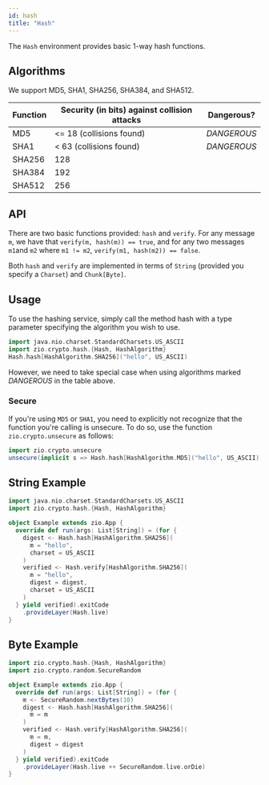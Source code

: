```yaml
---
id: hash
title: "Hash"
---
```


The `Hash` environment provides basic 1-way hash functions.

## Algorithms
We support MD5, SHA1, SHA256, SHA384, and SHA512.

| Function | Security (in bits) against collision attacks | Dangerous?  |
|----------|----------------------------------------------|-------------|
| MD5      | <= 18 (collisions found)                     | *DANGEROUS* |
| SHA1     | < 63 (collisions found)                      | *DANGEROUS* |
| SHA256   | 128                                          |             |
| SHA384   | 192                                          |             |
| SHA512   | 256                                          |             |

## API
There are two basic functions provided: `hash` and `verify`.
For any message `m`, we have that `verify(m, hash(m)) == true`,
and for any two messages `m1`and `m2` where `m1 != m2`,
`verify(m1, hash(m2)) == false`.

Both `hash` and `verify` are implemented in terms of 
`String` (provided you specify a `Charset`) and `Chunk[Byte]`.

## Usage
To use the hashing service, simply call the method hash
with a type parameter specifying the algorithm you wish
to use.
```scala
import java.nio.charset.StandardCharsets.US_ASCII
import zio.crypto.hash.{Hash, HashAlgorithm}
Hash.hash[HashAlgorithm.SHA256]("hello", US_ASCII)
```

However, we need to take special case when using algorithms
marked *DANGEROUS* in the table above.

### Secure
If you're using `MD5` or `SHA1`, you need to explicitly not recognize that
the function you're calling is unsecure. To do so, use the function `zio.crypto.unsecure` as follows:
```scala
import zio.crypto.unsecure
unsecure(implicit s => Hash.hash[HashAlgorithm.MD5]("hello", US_ASCII))
```

## String Example
```scala
import java.nio.charset.StandardCharsets.US_ASCII
import zio.crypto.hash.{Hash, HashAlgorithm}

object Example extends zio.App {
  override def run(args: List[String]) = (for {
    digest <- Hash.hash[HashAlgorithm.SHA256](
      m = "hello",
      charset = US_ASCII
    )
    verified <- Hash.verify[HashAlgorithm.SHA256](
      m = "hello",
      digest = digest,
      charset = US_ASCII
    )
  } yield verified).exitCode
    .provideLayer(Hash.live)
}
```

## Byte Example
```scala
import zio.crypto.hash.{Hash, HashAlgorithm}
import zio.crypto.random.SecureRandom

object Example extends zio.App {
  override def run(args: List[String]) = (for {
    m <- SecureRandom.nextBytes(10)
    digest <- Hash.hash[HashAlgorithm.SHA256](
      m = m
    )
    verified <- Hash.verify[HashAlgorithm.SHA256](
      m = m,
      digest = digest
    )
  } yield verified).exitCode
    .provideLayer(Hash.live ++ SecureRandom.live.orDie)
}
```

